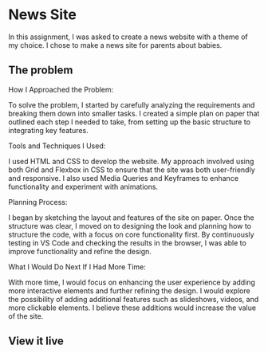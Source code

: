 # News Site

In this assignment, I was asked to create a news website with a theme of my choice. I chose to make a news site for parents about babies.

## The problem

How I Approached the Problem:

To solve the problem, I started by carefully analyzing the requirements and breaking them down into smaller tasks. I created a simple plan on paper that outlined each step I needed to take, from setting up the basic structure to integrating key features.

Tools and Techniques I Used:

I used HTML and CSS to develop the website. My approach involved using both Grid and Flexbox in CSS to ensure that the site was both user-friendly and responsive. I also used Media Queries and Keyframes to enhance functionality and experiment with animations.

Planning Process:

I began by sketching the layout and features of the site on paper. Once the structure was clear, I moved on to designing the look and planning how to structure the code, with a focus on core functionality first. By continuously testing in VS Code and checking the results in the browser, I was able to improve functionality and refine the design.

What I Would Do Next If I Had More Time:

With more time, I would focus on enhancing the user experience by adding more interactive elements and further refining the design. I would explore the possibility of adding additional features such as slideshows, videos, and more clickable elements. I believe these additions would increase the value of the site.

## View it live

